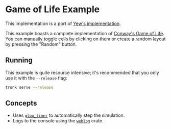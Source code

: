 # Game of Life Example

This implementation is a port of [Yew's implementation](https://github.com/yewstack/yew/tree/8172b9ceacdcd7d4609e8ba00f758507a8bbc85d/examples/game_of_life).

This example boasts a complete implementation of [Conway's Game of Life](https://en.wikipedia.org/wiki/Conway's_Game_of_Life).
You can manually toggle cells by clicking on them or create a random layout by pressing the "Random" button.

## Running

This example is quite resource intensive; it's recommended that you only use it with the `--release` flag:

```bash
trunk serve --release
```

## Concepts

- Uses [`gloo_timer`](https://docs.rs/gloo-timers/latest/gloo_timers/) to automatically step the simulation.
- Logs to the console using the [`weblog`](https://crates.io/crates/weblog) crate.
